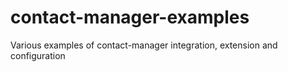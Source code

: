 # contact-manager-examples
Various examples of contact-manager integration, extension and configuration
